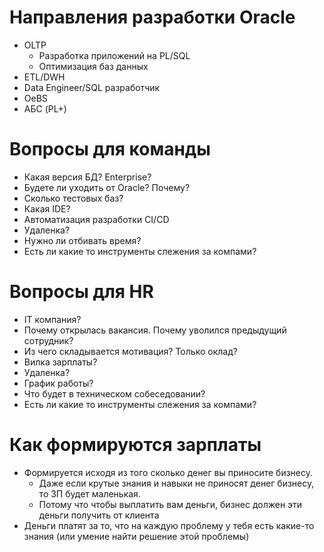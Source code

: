 # Направления разработки Oracle
  - OLTP
    - Разработка приложений на PL/SQL
    - Оптимизация баз данных
  - ETL/DWH
  - Data Engineer/SQL разработчик
  - OeBS
  - АБС (PL+)


# Вопросы для команды
  - Какая версия БД? Enterprise?
  - Будете ли уходить от Oracle? Почему?
  - Сколько тестовых баз?
  - Какая IDE?
  - Автоматизация разработки CI/CD
  - Удаленка?
  - Нужно ли отбивать время? 
  - Есть ли какие то инструменты слежения за компами? 

# Вопросы для HR
  - IT компания?
  - Почему открылась вакансия. Почему уволился предыдущий сотрудник?
  - Из чего складывается мотивация? Только оклад?
  - Вилка зарплаты?
  - Удаленка?
  - График работы?
  - Что будет в техническом собеседовании?
  - Есть ли какие то инструменты слежения за компами?


# Как формируются зарплаты
  - Формируется исходя из того сколько денег вы приносите бизнесу. 
    - Даже если крутые знания и навыки не приносят денег бизнесу, то ЗП будет маленькая.
    - Потому что чтобы выплатить вам деньги, бизнес должен эти деньги получить от клиента
  - Деньги платят за то, что на каждую проблему у тебя есть какие-то знания (или умение найти решение этой проблемы)
